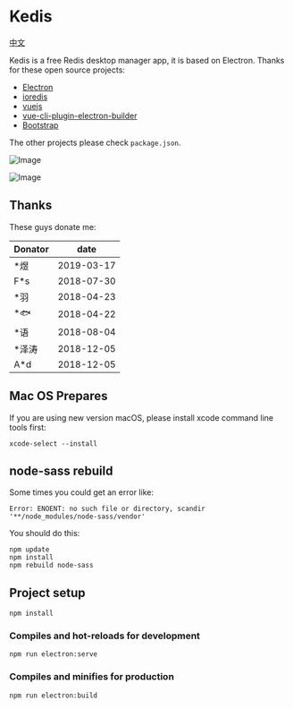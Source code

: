 # Kedis

[中文]()

Kedis is a free Redis desktop manager app, it is based on Electron. Thanks for these open source projects:

- [Electron](https://electronjs.org/)
- [ioredis](https://github.com/luin/ioredis)
- [vuejs](https://github.com/vuejs/vue)
- [vue-cli-plugin-electron-builder](https://github.com/nklayman/vue-cli-plugin-electron-builder)
- [Bootstrap](https://getbootstrap.com/)

The other projects please check `package.json`.

![Image](https://raw.githubusercontent.com/uniorder/kedis/master/screen-shot/1.png "Screen shot 1")

![Image](https://raw.githubusercontent.com/uniorder/kedis/master/screen-shot/2.png "Screen shot 2")

## Thanks

These guys donate me:

| Donator | date       |
| ------- | ---------- |
| \*煜    | 2019-03-17 |
| F\*s    | 2018-07-30 |
| \*羽    | 2018-04-23 |
| \*🐟    | 2018-04-22 |
| \*语    | 2018-08-04 |
| \*泽涛  | 2018-12-05 |
| A\*d    | 2018-12-05 |

## Mac OS Prepares

If you are using new version macOS, please install xcode command line tools first:

```
xcode-select --install
```

## node-sass rebuild

Some times you could get an error like:

```
Error: ENOENT: no such file or directory, scandir '**/node_modules/node-sass/vendor'
```

You should do this:

```
npm update
npm install
npm rebuild node-sass
```

## Project setup

```
npm install
```

### Compiles and hot-reloads for development

```
npm run electron:serve
```

### Compiles and minifies for production

```
npm run electron:build
```
